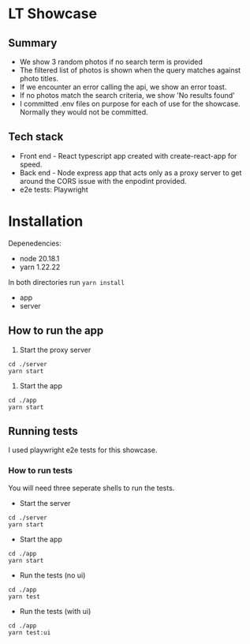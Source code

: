 # LT Showcase

## Summary

- We show 3 random photos if no search term is provided
- The filtered list of photos is shown when the query matches against photo titles.
- If we encounter an error calling the api, we show an error toast.
- If no photos match the search criteria, we show 'No results found'
- I committed .env files on purpose for each of use for the showcase. Normally they would not be committed.

## Tech stack

- Front end - React typescript app created with create-react-app for speed.
- Back end - Node express app that acts only as a proxy server to get around the CORS issue with the enpodint provided.
- e2e tests: Playwright

# Installation

Depenedencies:

- node 20.18.1
- yarn 1.22.22

In both directories run `yarn install`

- app
- server

## How to run the app

1. Start the proxy server

```
cd ./server
yarn start
```

1. Start the app

```
cd ./app
yarn start
```

## Running tests

I used playwright e2e tests for this showcase.

### How to run tests

You will need three seperate shells to run the tests.

- Start the server

```
cd ./server
yarn start
```

- Start the app

```
cd ./app
yarn start
```

- Run the tests (no ui)

```
cd ./app
yarn test
```

- Run the tests (with ui)

```
cd ./app
yarn test:ui
```
